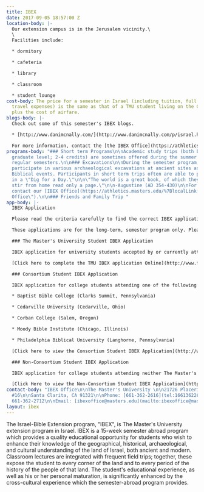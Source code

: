 ```yaml
---
title: IBEX
date: 2017-09-05 18:57:00 Z
location-body: |-
  Our extension campus is in the Jerusalem vicinity.\
  \
  Facilities include:

  * dormitory

  * cafeteria

  * library

  * classroom

  * student lounge
cost-body: The price for a semester in Israel (including tuition, full board and class-related
  travel expenses) is the same as that of a TMU student living on the California campus,
  plus the cost of airfare.
blogs-body: |-
  Check out some of this semester's IBEX blogs.

  * [http://www.danimcnally.com/](http://www.danimcnally.com/p/israel.html)

  For more information, contact the [the IBEX Office](https://athletics.masters.edu/academics/undergraduate/ibex/ibex-office.aspx).
programs-body: "### Short term Programs\n\nAcademic study trips (both bachelors and
  graduate level; 2-4 credits) are sometimes offered during the summer months between
  regular semesters.\n\n### Excavations\n\nDuring the semester program, IBEX students
  participate in various archaeological excavations at ancient sites associated with
  Biblical events. Participants in short term trips often are able to participate
  in a \"Dig for a Day.\"\n\n\"The world is a great book, of which they who never
  stir from home read only a page.\"\n\n-Augustine (AD 354-430)\n\nFor more information,
  contact our [IBEX Office](https://athletics.masters.edu/%7BlocalLink:1924%7D \"IBEX
  Office\").\n\n### Friends and Family Trip "
app-body: |-
  IBEX Application

  Please read the criteria carefully to find the correct IBEX application that fits your academic situation. This program is open to undergraduate college students of sophomore standing or higher only.

  These applications are for the long-term, semester program only. Please [contact the IBEX Office](https://athletics.masters.edu/%7BlocalLink:1924%7D "IBEX Office") for information on short-term trips.

  ### The Master's University Student IBEX Application

  IBEX application for university students accepted by or currently attending The Master's University

  [Click here to complete the TMU IBEX application Online](http://www.formstack.com/forms/masters-Ibex_Application)

  ### Consortium Student IBEX Application

  IBEX application for college students attending one of the following colleges:

  * Baptist Bible College (Clarks Summit, Pennsylvania)

  * Cedarville University (Cedarville, Ohio)

  * Corban College (Salem, Oregon)

  * Moody Bible Institute (Chicago, Illinois)

  * Philadelphia Biblical University (Langhorne, Pennsylvania)

  [Click here to view the Consortium Student IBEX Application](http://www2.masters.edu/w/GetHostedFile.ashx?Consortium_Application.pdf&Id=9)

  ### Non-Consortium Student IBEX Application

  IBEX application for college students attending neither The Master's University nor an IBEX consortium college (see above).

  [Click Here to view the Non-Consortium Student IBEX Application](http://www2.masters.edu/w/GetHostedFile.ashx?Non-Consortium\+Application.pdf&Id=10)
contact-body: "IBEX Office\n\nThe Master's University \n\n21726 Placerita Canyon Road
  #16\n\nSanta Clarita, CA 91321\n\nPhone: [661-362-2616](tel:16613622616)\n\nFax:
  661-362-2712\n\nEmail: [ibexoffice@masters.edu](mailto:ibexoffice@masters.edu)"
layout: ibex
---
```


The Israel-Bible Extension program, "IBEX", is The Master's University extension program in Israel. IBEX is a 15-week semester abroad program which provides a quality educational opportunity for students who wish to enhance their knowledge of the geographical, historical, archaeological, and cultural understanding of the land of Israel, both ancient and modern. Classroom lectures are integrated with frequent field trips; together, these expose the student to every corner of the land and to every period of the history of the people of that land. The student's educational experience, as well as his or her personal maturation, is significantly enhanced by the cross-cultural experience which the semester-abroad program provides.